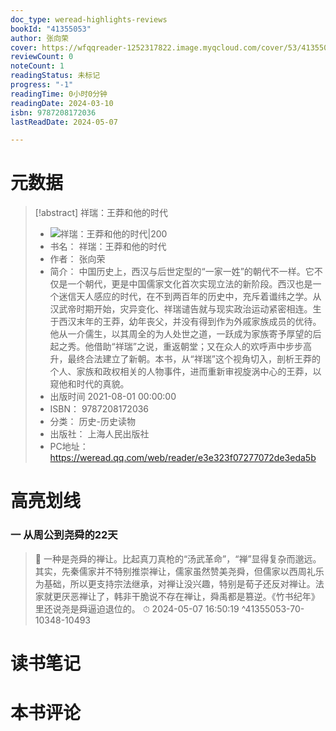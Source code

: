 ```yaml
---
doc_type: weread-highlights-reviews
bookId: "41355053"
author: 张向荣
cover: https://wfqqreader-1252317822.image.myqcloud.com/cover/53/41355053/t7_41355053.jpg
reviewCount: 0
noteCount: 1
readingStatus: 未标记
progress: "-1"
readingTime: 0小时0分钟
readingDate: 2024-03-10
isbn: 9787208172036
lastReadDate: 2024-05-07

---
```

# 元数据
> [!abstract] 祥瑞：王莽和他的时代
> - ![ 祥瑞：王莽和他的时代|200](https://wfqqreader-1252317822.image.myqcloud.com/cover/53/41355053/t7_41355053.jpg)
> - 书名： 祥瑞：王莽和他的时代
> - 作者： 张向荣
> - 简介： 中国历史上，西汉与后世定型的“一家一姓”的朝代不一样。它不仅是一个朝代，更是中国儒家文化首次实现立法的新阶段。西汉也是一个迷信天人感应的时代，在不到两百年的历史中，充斥着谶纬之学。从汉武帝时期开始，灾异变化、祥瑞谴告就与现实政治运动紧密相连。生于西汉末年的王莽，幼年丧父，并没有得到作为外戚家族成员的优待。他从一介儒生，以其周全的为人处世之道，一跃成为家族寄予厚望的后起之秀。他借助“祥瑞”之说，重返朝堂；又在众人的欢呼声中步步高升，最终合法建立了新朝。本书，从“祥瑞”这个视角切入，剖析王莽的个人、家族和政权相关的人物事件，进而重新审视旋涡中心的王莽，以窥他和时代的真貌。
> - 出版时间 2021-08-01 00:00:00
> - ISBN： 9787208172036
> - 分类： 历史-历史读物
> - 出版社： 上海人民出版社
> - PC地址：https://weread.qq.com/web/reader/e3e323f07277072de3eda5b

# 高亮划线

### 一 从周公到尧舜的22天

> 📌 一种是尧舜的禅让。比起真刀真枪的“汤武革命”，“禅”显得复杂而邈远。其实，先秦儒家并不特别推崇禅让，儒家虽然赞美尧舜，但儒家以西周礼乐为基础，所以更支持宗法继承，对禅让没兴趣，特别是荀子还反对禅让。法家就更厌恶禅让了，韩非干脆说不存在禅让，舜禹都是篡逆。《竹书纪年》里还说尧是舜逼迫退位的。 
> ⏱ 2024-05-07 16:50:19 ^41355053-70-10348-10493

# 读书笔记

# 本书评论

